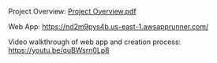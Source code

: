 Project Overview: [Project Overview.pdf](https://github.com/user-attachments/files/18341466/Project.Overview.pdf)

Web App: https://nd2m9pys4b.us-east-1.awsapprunner.com/

Video walkthrough of web app and creation process: https://youtu.be/quBWsrn0Lp8
